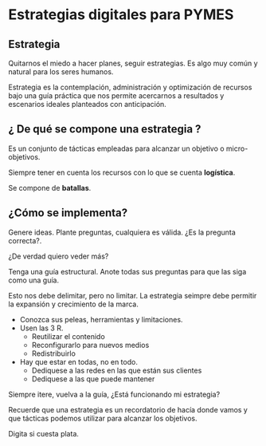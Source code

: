 # Estrategias digitales para PYMES

## Estrategia

Quitarnos el miedo a hacer planes, seguir estrategias. Es algo muy común y natural para los seres humanos.

Estrategia es la contemplación, administración y optimización de recursos bajo una guía práctica que nos permite acercarnos a resultados y escenarios ideales planteados con anticipación.

## ¿ De qué se compone una estrategia ?

Es un conjunto de tácticas empleadas para alcanzar un objetivo o micro-objetivos.

Siempre tener en cuenta los recursos con lo que se cuenta **logística**.

Se compone de **batallas**.

## ¿Cómo se implementa?

Genere ideas. Plante preguntas, cualquiera es válida.
¿Es la pregunta correcta?.

¿De verdad quiero veder más?

Tenga  una guía estructural. Anote todas sus preguntas para que las siga como una guía. 

Esto nos debe delimitar, pero no limitar. La estrategia seimpre debe permitir la expansión y crecimiento de la marca.

- Conozca sus peleas, herramientas y limitaciones.
- Usen las 3 R.
    - Reutilizar el contenido
    - Reconfigurarlo para nuevos medios
    - Redistribuirlo
- Hay que estar en todas, no en todo.
    - Dediquese a las redes en las que están sus clientes
    - Dediquese a las que puede mantener

Siempre itere, vuelva a la guía, ¿Está funcionando mi estrategia?

Recuerde que una estrategia es un recordatorio de hacía donde vamos y que tácticas podemos utilizar para alcanzar los objetivos.

Digita si cuesta plata.